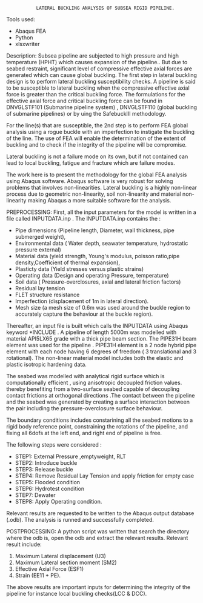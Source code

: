                LATERAL BUCKLING ANALYSIS OF SUBSEA RIGID PIPELINE.

Tools used:
 -  Abaqus FEA
 -  Python
 -  xlsxwriter

Description:
Subsea pipeline are subjected to high pressure and high temperature (HPHT) which causes expansion of the pipeline.. But due to seabed restraint, significant level of compressive effective axial forces are generated which can cause global buckling. The first step in lateral buckling design is to perform lateral buckling susceptibility checks. A pipeline is said to be susceptible to lateral buckling when the compressive effective axial force is greater than the critical buckling force. The formulations for the effective axial force and critical buckling force can be found in DNVGLSTF101 (Submarine pipeline system) , DNVGLSTF110 (global buckling of submarine pipelines) or by uing the SafebuckIII methodology. 

For the line(s) that are susceptible, the 2nd step is to perform FEA global analysis using a rogue buckle with an imperfection to instigate the buckling of the line. The use of FEA will enable the determination of the extent of buckling and to check if the integrity of the pipeline will be compromise.

Lateral buckling is not a failure mode on its own, but if not contained can lead to local buckling, fatigue and fracture which are failure modes.

The work here is to present the methodology for the global FEA analysis using Abaqus software. Abaqus software is very robust for solving problems that involves non-linearities. Lateral buckling is a highly non-linear process due to geometric non-linearity, soil non-linearity and material non-linearity making Abaqus a more suitable software for the analysis.

PREPROCESSING:
First, all the input parameters for the model is written in a file called INPUTDATA.inp . The INPUTDATA.inp contains the :
-  Pipe dimensions (Pipeline length, Diameter, wall thickness, pipe submerged weight), 
-  Environmental data ( Water depth, seawater temperature, hydrostatic pressure external)
-  Material data (yield strength, Young's modulus, poisson ratio,pipe density,Coefficient of thermal expansion), 
-  Plasticty data (Yield stresses versus plastic strains)
-  Operating data (Design and operating  Pressure, temperature)
-  Soil data ( Pressure-overclosures, axial and lateral friction factors)
-  Residual lay tension
-  FLET structure resistance
-  Imperfection (displacement of 1m in lateral direction).
-  Mesh size (a mesh size of 0.6m was used around the buckle region to accurately capture the behaviour at the    buckle region).

Thereafter, an input file is built which calls the INPUTDATA using Abaqus keyword   *INCLUDE .
A pipeline of length 5000m was modelled  with material API5LX65 grade with a thick pipe beam section. The PIPE31H beam element was used for the pipeline . PIPE31H element is a  2 node hybrid pipe element with each node having 6 degrees of freedom ( 3 translational and 3 rotational). The non-linear material model includes both the elastic and plastic isotropic hardening data.

The seabed was modelled with analytical rigid surface which is computationally efficient , using anisotropic decoupled friction values. thereby benefiting from a two-surface seabed capable of decoupling contact frictions at orthogonal directions .The contact between the pipeline and the seabed was generated by creating a surface interaction between the pair including the pressure-overclosure surface behaviour.

The boundary conditions includes constarining all the seabed motions to a rigid body reference point, constraining the rotations of the pipeline, and fixing all 6dofs at the left end, and right end of pipeline is free.

The following steps were considered :
- STEP1: External Pressure ,emptyweight, RLT
- STEP2: Introduce buckle
- STEP3: Release buckle
- STEP4: Remove Residual Lay Tension and apply friction for empty case
- STEP5: Flooded condition
- STEP6: Hydrotest condition
- STEP7: Dewater
- STEP8: Apply Operating condition.

Relevant results are requested to be written to the Abaqus output database (.odb).
The analysis is runned and successfully completed.

POSTPROCESSING:
A python script was written that search the directory where the odb is, open the odb and extract the relevant results. Relevant result include:

1. Maximum Lateral displacement (U3)
2. Maximum Lateral section moment (SM2)
3. Effective Axial Force (ESF1)
4. Strain (EE11 + PE).

The above results are important inputs for determining the integrity of the pipeline for instance local buckling checks(LCC & DCC).









